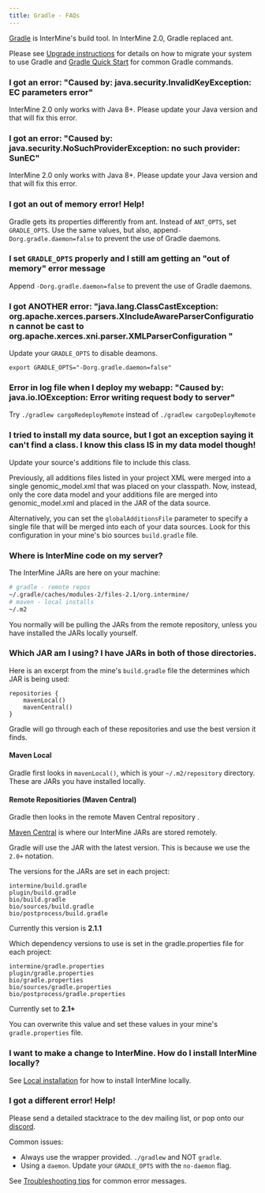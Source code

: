 ```yaml
---
title: Gradle - FAQs
---
```


[Gradle](https://gradle.org) is InterMine's build tool. In InterMine 2.0, Gradle replaced ant.

Please see [Upgrade instructions](../../../intermine/upgrade.md) for details on how to migrate your system to use Gradle and [Gradle Quick Start](index.md) for common Gradle commands.

### I got an error: "Caused by: java.security.InvalidKeyException: EC parameters error"

InterMine 2.0 only works with Java 8+. Please update your Java version and that will fix this error.

### I got an error: "Caused by: java.security.NoSuchProviderException: no such provider: SunEC"

InterMine 2.0 only works with Java 8+. Please update your Java version and that will fix this error.

### I got an out of memory error! Help!

Gradle gets its properties differently from ant. Instead of `ANT_OPTS`, set `GRADLE_OPTS`. Use the same values, but also, append`-Dorg.gradle.daemon=false` to prevent the use of Gradle daemons.

### I set `GRADLE_OPTS` properly and I still am getting an "out of memory" error message

Append `-Dorg.gradle.daemon=false` to prevent the use of Gradle daemons.

### I got ANOTHER error: "java.lang.ClassCastException: org.apache.xerces.parsers.XIncludeAwareParserConfiguration cannot be cast to org.apache.xerces.xni.parser.XMLParserConfiguration "

Update your `GRADLE_OPTS` to disable deamons.

`export GRADLE_OPTS="-Dorg.gradle.daemon=false"`

### Error in log file when I deploy my webapp: "Caused by: java.io.IOException: Error writing request body to server"

Try `./gradlew cargoRedeployRemote` instead of `./gradlew cargoDeployRemote`

### I tried to install my data source, but I got an exception saying it can't find a class. I know this class IS in my data model though!

Update your source's additions file to include this class.

Previously, all additions files listed in your project XML were merged into a single genomic\_model.xml that was placed on your classpath. Now, instead, only the core data model and your additions file are merged into genomic\_model.xml and placed in the JAR of the data source.

Alternatively, you can set the `globalAdditionsFile` parameter to specify a single file that will be merged into each of your data sources. Look for this configuration in your mine's bio sources `build.gradle` file.

### Where is InterMine code on my server?

The InterMine JARs are here on your machine:

```bash
# gradle - remote repos
~/.gradle/caches/modules-2/files-2.1/org.intermine/
# maven - local installs
~/.m2
```

You normally will be pulling the JARs from the remote repository, unless you have installed the JARs locally yourself.

### Which JAR am I using? I have JARs in both of those directories.

Here is an excerpt from the mine's `build.gradle` file the determines which JAR is being used:

```text
repositories {
    mavenLocal()
    mavenCentral()
}
```

Gradle will go through each of these repositories and use the best version it finds.

#### Maven Local

Gradle first looks in `mavenLocal()`, which is your `~/.m2/repository` directory. These are JARs you have installed locally.

#### Remote Repositiories (Maven Central)

Gradle then looks in the remote Maven Central repository .

[Maven Central](https://repo1.maven.org/maven2/org/intermine) is where our InterMine JARs are stored remotely.

Gradle will use the JAR with the latest version. This is because we use the `2.0+` notation.

The versions for the JARs are set in each project:

```text
intermine/build.gradle
plugin/build.gradle
bio/build.gradle
bio/sources/build.gradle
bio/postprocess/build.gradle
```

Currently this version is **2.1.1**

Which dependency versions to use is set in the gradle.properties file for each project:

```text
intermine/gradle.properties
plugin/gradle.properties
bio/gradle.properties
bio/sources/gradle.properties
bio/postprocess/gradle.properties
```

Currently set to **2.1+**

You can overwrite this value and set these values in your mine's `gradle.properties` file.

### I want to make a change to InterMine. How do I install InterMine locally?

See [Local installation](../git.md) for how to install InterMine locally.

### I got a different error! Help!

Please send a detailed stacktrace to the dev mailing list, or pop onto our [discord](http://chat.intermine.org).

Common issues:

* Always use the wrapper provided. `./gradlew` and NOT `gradle`.
* Using a `daemon`. Update your `GRADLE_OPTS` with the `no-daemon` flag.

See [Troubleshooting tips](../../../support/troubleshooting-tips.md) for common error messages.

